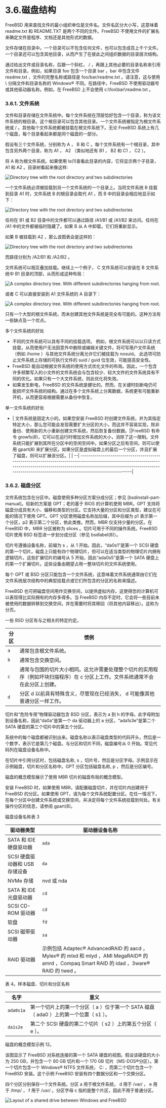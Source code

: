 # 3.6.磁盘结构

FreeBSD 用来查找文件的最小组织单位是文件名。文件名区分大小写，这意味着 readme.txt 和 README.TXT 是两个不同的文件。FreeBSD 不使用文件的扩展名来确定文件是程序、文档还是其他形式的数据。

文件存储在目录中。一个目录可以不包含任何文件，也可以包含成百上千个文件。一个目录还可以包含其他目录，从而产生了在彼此之间组织数据的目录层次结构。

通过给出文件或目录名称，后跟一个斜杠， / ，再跟上其他必要的目录名称来引用文件和目录。例如，如果目录 foo 包含一个目录 bar ，bar 中包含文件 readme.txt ，文件的完整名称或路径是 foo/bar/readme.txt 。请注意，这与使用 \ 分隔文件和目录名称的 Windows® 不同。在路径中，FreeBSD 不使用驱动器号或其他驱动器名称。例如，在 FreeBSD 上不会使用 c:\foo\bar\readme.txt 。

### 3.6.1. 文件系统

文件和目录存储在文件系统中。每个文件系统在顶层恰好包含一个目录，称为该文件系统的根目录。这个根目录可以包含其他目录。一个文件系统被指定为根文件系统或 / 。其他每个文件系统都被挂载在根文件系统下。无论 FreeBSD 系统上有几个磁盘，每个目录看起来都是同个磁盘的一部分。

假设有三个文件系统，分别称为 A ， B 和 C 。每个文件系统有一个根目录，其中包含另外两个目录，称为 A1 ， A2 （类似地还有 B1 ， B2 和 C1 ， C2 ）。

将 A 称为根文件系统。如果使用 ls(1)查看此目录的内容，它将显示两个子目录， A1 和 A2 。目录树看起来像这样:

![Directory tree with the root directory and two subdirectories](https://docs.freebsd.org/images/books/handbook/basics/example-dir1.png)

一个文件系统必须被挂载到另一个文件系统的一个目录上。当将文件系统 B 挂载到目录 A1 时，文件系统 B 的根目录会取代 A1 ，而 B 中的目录会相应地显示如下：

![Directory tree with the root directory and two subdirectories](https://docs.freebsd.org/images/books/handbook/basics/example-dir2.png)

任何在 B1 或 B2 目录中的文件都可以通过路径 /A1/B1 或 /A1/B2 来访问。任何在 /A1 中的文件都被临时隐藏了。如果 B 从 A 中卸载，它们将重新显示。

如果 B 被挂载到 A2 ，那么该图表会是这样的：

![Directory tree with the root directory and two subdirectories](https://docs.freebsd.org/images/books/handbook/basics/example-dir3.png)

而路径分别为 /A2/B1 和 /A2/B2 。

文件系统可以相互叠加挂载。继续上一个例子， C 文件系统可以安装在 B 文件系统中 B1 目录的顶部，从而形成这种布局：

![A complex directory tree. With different subdirectories hanging from root.](https://docs.freebsd.org/images/books/handbook/basics/example-dir4.png)

或者 C 可以直接安装到 A1 文件系统的 A 目录下：

![A complex directory tree. With different subdirectories hanging from root.](https://docs.freebsd.org/images/books/handbook/basics/example-dir5.png)

只有一个大型的根文件系统，而未创建其他文件系统是完全有可能的。这种方法有一些缺点及一个优点。

多个文件系统的好处

* 不同的文件系统可以具有不同的挂载选项。 例如，根文件系统可以以只读方式挂载，从而使用户无法因意外中删除或编辑关键文件。将可写用户文件系统（例如 /home ）与其他文件系统分离允许它们被挂载为 nosuid。 此选项可防止文件系统上存储的可执行文件的 suid / guid 位生效，可能提高安全性。
* FreeBSD 能自动根据文件系统的使用方式优化文件的布局。因此，一个包含许多频繁写入的小文件的文件系统会与包含较少、较大文件的文件系统具有不同的优化。如果只有一个大文件系统，则此优化将失效。
* 如果发生断电，FreeBSD 的文件系统是健壮的。然而，在关键时刻断电仍可能损坏文件系统的结构。通过在多个文件系统上分离数据，系统更有可能重新开机，从而更容易根据需要从备份中恢复。

单一文件系统的好处

* | 文件系统是固定大小的。如果您安装 FreeBSD 时创建文件系统，并为其指定特定大小，那么您可能会发现需要扩大分区的大小，而这并不容易实现，除非备份、使用新的大小重新创建文件系统，然后恢复备份数据。||FreeBSD 有命令 growfs(8)，它可以在运行时增加文件系统的大小，消除了这一限制。文件系统只能扩展到其所在分区中的空闲空间中。如果分区之后有空间，则可以使用 gpart(8) 来扩展分区。如果分区是虚拟磁盘上的最后一个分区，并且扩展了磁盘，则可以扩展该分区。|
  | --| --------------------------------------------------------------------------------------------------------------------------------------------------------------------------------------------------------------------------------------------------------|

### 3.6.2. 磁盘分区

文件系统包含在分区中。磁盘使用多种分区方案分成分区；参见 [bsdinstall-part-manual]。较新的方案是 GPT；老的基于 BIOS 的计算机使用 MBR。GPT 支持将磁盘分成具有大小、偏移和类型的分区。它支持大量的分区和分区类型，建议在可能的情况下使用 GPT。GPT 分区使用磁盘名称加后缀，其中后缀为 p1 表示第一个分区，p2 表示第二个分区，依此类推。然而，MBR 仅支持少量的分区。在 FreeBSD 中，MBR 分区被称为 slices 。切片可用于不同的操作系统。FreeBSD 切片使用 BSD 标签进一步划分成分区（参见 bsdlabel(8)）。

切片号遵循设备名称，前缀为 s ，从 1 开始。因此，“da0s1”是第一个 SCSI 硬盘的第一个切片。磁盘上只能有四个物理切片，但可以在适当类型的物理切片内拥有逻辑切片。这些扩展切片的编号从 5 开始，因此“ada0s5”是第一个 SATA 硬盘上的第一个扩展切片。这些设备由期望占用一整块切片的文件系统使用。

每个 GPT 或 BSD 分区只能包含一个文件系统，这意味着文件系统通常由它们在文件系统层次结构中的典型挂载点或它们所包含的分区的名称来描述。

FreeBSD 也可把磁盘空间用作交换空间，以提供虚拟内存。这使得您的计算机可以表现得比实际拥有的内存多得多。当 FreeBSD 内存不足时，它会将一些目前未被使用的数据转移到交换空间，并在需要时将其移回（将其他内容移出）。这称为分页。

一些 BSD 分区有与之相关的特定约定。

| 分区 | 惯例                                                                                                                            |
| ------ | --------------------------------------------------------------------------------------------------------------------------------- |
| `a`     | 通常包含根文件系统。                                                                                                            |
| `b`     | 通常包含交换空间。                                                                                                              |
| `c`     | 通常与包围的切片大小相同。这允许需要处理整个切片的实用程序（例如坏块扫描程序）在 c 分区上工作。文件系统通常不会在此分区上创建。 |
| `d`     | 分区 d 以前具有特殊含义，尽管现在已经消失， d 可能像其他普通分区一样工作。                                                      |

切片和“危险专用”物理驱动器包含 BSD 分区，表示为 a 到 h 的字母。此字母附加到设备名称，因此“da0a”是第一个 da 驱动器上的 a 分区，“ada1s3e”是第二个 SATA 硬盘的第三个切片中的第五个分区。

系统中的每个磁盘都被识别出来。磁盘名称以表示磁盘类型的代码开头，然后是一个数字，表示它是第几个磁盘。与分区和切片不同，磁盘编号从 0 开始。常见代码列在磁盘设备名称中。

在切片中引用分区时，包括磁盘名称, s ，切片号，然后是分区字母。示例显示在示例磁盘，切片和分区名称中。GPT 分区包括磁盘名称, p ，然后是分区编号。

磁盘的概念模型展示了使用 MBR 切片的磁盘布局的概念模型。

安装 FreeBSD 时，如果使用 MBR，请配置磁盘切片，并在切片内创建用于 FreeBSD 的分区。如果使用 GPT，请为每个文件系统配置分区。在任一情况下，在每个分区中创建文件系统或交换空间，并决定将每个文件系统挂载到何处。有关操作分区的信息，请参阅 gpart(8)。

磁盘设备名称表 3

| 驱动器类型           | 驱动器设备名称                                                                                                                      |
| ------------|----------- |
| SATA 和 IDE 硬盘驱动器         | `ada`                                                                                                                                                 |
| SCSI 硬盘驱动器和 USB 存储设备 | `da`                                                                                                                                                 |
| NVMe 存储                      | nvd 或 nda                                                                                                                                       |
| SATA 和 IDE 光盘驱动器         | `cd`                                                                                                                                                 |
| SCSI CD-ROM 驱动器             | `cd`                                                                                                                                                 |
|     软盘                    | `fd`                                                                                                                                                 |
| SCSI 磁带驱动器              | `sa`                                                                                                                                                 |
| RAID 驱动器                    | 示例包括 Adaptec® AdvancedRAID 的 aacd ，Mylex® 的 mlxd 和 mlyd ，AMI MegaRAID® 的 amrd ，Compaq Smart RAID 的 idad ，3ware® RAID 的 twed 。 |

表 4。样本磁盘、切片和分区名称

| 名字 | 意义                                                                                  |
| ------ | --------------------------------------------------------------------------------------- |
| `ada0s1a`     | 第一个切片上的第一个分区（ a ）位于第一个 SATA 磁盘（ ada0 ）上的第一个位置（ s1 ）。 |
| `da1s2e`     | 第二个 SCSI 硬盘的第二个切片（ s2 ）上的第五个分区（ e ）。                           |

磁盘的概念模型示例 12。

该图显示了 FreeBSD 对系统连接的第一个 SATA 硬盘的视图。假设该硬盘的大小为 250 GB，并包含一个 80 GB 切片和一个 170 GB 切片（MS-DOS®分区）。第一个切片包含一个 Windows® NTFS 文件系统， C: ，而第二个切片包含一个 FreeBSD 安装。这个示例 FreeBSD 安装有四个数据分区和一个交换分区。

四个分区分别保存一个文件系统。分区 a 用于根文件系统， d 用于 /var/ ， e 用于 /tmp/ ， f 用于 /usr/ 。分区字母 c 指的是整个片区，因此不用于普通分区。

![Layout of a shared drive between Windows and FreeBSD](https://docs.freebsd.org/images/books/handbook/basics/disk-layout.png)
